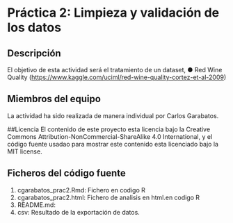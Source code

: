 # Práctica 2: Limpieza y validación de los datos
## Descripción

El objetivo de esta actividad será el tratamiento de un dataset,
● Red Wine Quality (https://www.kaggle.com/uciml/red-wine-quality-cortez-et-al-2009)

## Miembros del equipo
La actividad ha sido realizada de manera individual por Carlos Garabatos.

##Licencia
El contenido de este proyecto esta licencia bajo la Creative Commons Attribution-NonCommercial-ShareAlike 4.0 International, y el código fuente usadao para mostrar este contenido esta licenciado bajo la MIT license.

## Ficheros del código fuente
1. cgarabatos_prac2.Rmd: Fichero en codigo R
1. cgarabatos_prac2.html: Fichero de analisis en html.en codigo R
1. README.md: 
1. csv: Resultado de la exportación de datos.


